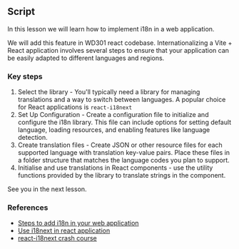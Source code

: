 ## Script

In this lesson we will learn how to implement i18n in a web application.

We will add this feature in WD301 react codebase. Internationalizing a Vite + React application involves several steps to ensure that your application can be easily adapted to different languages and regions.

### Key steps

1. Select the library - You'll typically need a library for managing translations and a way to switch between languages. A popular choice for React applications is `react-i18next`
2. Set Up Configuration - Create a configuration file to initialize and configure the i18n library. This file can include options for setting default language, loading resources, and enabling features like language detection.
3. Create translation files - Create JSON or other resource files for each supported language with translation key-value pairs. Place these files in a folder structure that matches the language codes you plan to support.
4. Initialise and use translations in React components - use the utility functions provided by the library to translate strings in the component.

See you in the next lesson.

### References

- [Steps to add i18n in your web application](https://medium.com/coursera-engineering/6-steps-to-i18n-success-for-your-web-app-b5702a221860)
- [Use i18next in react application](https://medium.com/@pedr0d1as/how-to-use-i18n-in-your-react-app-1f26deb2a3d8)
- [react-i18next crash course](https://www.youtube.com/watch?v=SA_9i4TtxLQ)
